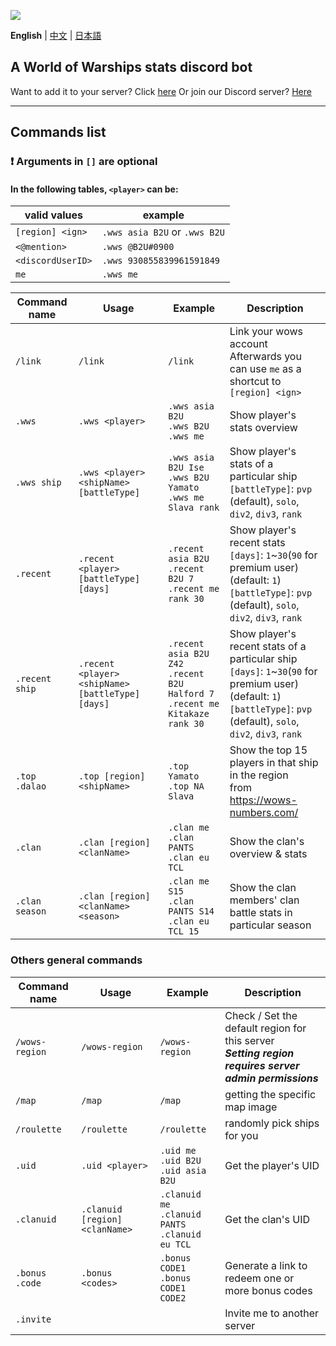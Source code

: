 ![](https://i.imgur.com/YT4ZlZc.png)

**English** | [中文](https://github.com/B-2U/ISAC---wws-stats-bot/blob/main/README_zh.md) | [日本語](https://github.com/B-2U/ISAC---wws-stats-bot/blob/main/README_ja.md)

## A World of Warships stats discord bot

Want to add it to your server? Click [here](https://discord.com/api/oauth2/authorize?client_id=961882964034203648&permissions=51264&scope=bot%20applications.commands)
Or join our Discord server? [Here](https://discord.gg/z6sV6kEZGV)

---

## Commands list

### **❗ Arguments in `[]` are optional**

#### In the following tables, `<player>` can be:  
  | valid values | example |  
  |-|-|
  | `[region] <ign>` | `.wws asia B2U` or `.wws B2U` |  
  | `<@mention>` | `.wws @B2U#0900` |  
  | `<discordUserID>` | `.wws 930855839961591849` |  
  | `me` | `.wws me` |


| Command name     | Usage                                        | Example                                                     | Description |
|------------------|----------------------------------------------|-------------------------------------------------------------|-------------|
| `/link`          | `/link` | `/link`      | Link your wows account<br>Afterwards you can use `me` as a shortcut to `[region] <ign>`  |
| `.wws`           | `.wws <player>`                        | `.wws asia B2U`<br>`.wws B2U`<br>`.wws me`                  | Show player's stats overview |
| `.wws ship`      | `.wws <player> <shipName> [battleType]`                 | `.wws asia B2U Ise`<br>`.wws B2U Yamato`<br>`.wws me Slava rank` | Show player's stats of a particular ship<br>`[battleType]`: `pvp` (default), `solo`, `div2`, `div3`, `rank`          |
| `.recent`        | `.recent <player> [battleType] [days]` | `.recent asia B2U`<br>`.recent B2U 7`<br>`.recent me rank 30`     | Show player's recent stats<br>`[days]`: `1`~`30`(`90` for premium user) (default: `1`)<br>`[battleType]`: `pvp` (default), `solo`, `div2`, `div3`, `rank`                    |
| `.recent ship` | `.recent <player> <shipName> [battleType] [days]` | `.recent asia B2U Z42`<br>`.recent B2U Halford 7`<br>`.recent me Kitakaze rank 30`     | Show player's recent stats of a particular ship<br>`[days]`: `1`~`30`(`90` for premium user) (default: `1`)<br>`[battleType]`: `pvp` (default), `solo`, `div2`, `div3`, `rank`                    |
| `.top`<br>`.dalao` | `.top [region] <shipName>` | `.top Yamato` <br> `.top NA Slava` | Show the top 15 players in that ship in the region <br> from https://wows-numbers.com/ |
| `.clan` | `.clan [region] <clanName>` | `.clan me` <br> `.clan PANTS` <br> `.clan eu TCL` | Show the clan's overview & stats |
| `.clan season` | `.clan [region] <clanName> <season>` | `.clan me S15` <br> `.clan PANTS S14` <br> `.clan eu TCL 15` | Show the clan members' clan battle stats in particular season |


### Others general commands
| Command name     | Usage       | Example        | Description |
|------------------|-------------|----------------|-------------|
| `/wows-region` | `/wows-region`| `/wows-region` | Check / Set the default region for this server <br> ***Setting region requires server admin permissions*** |
| `/map`         | `/map`        | `/map`         | getting the specific map image |
| `/roulette`    | `/roulette`   | `/roulette`    | randomly pick ships for you |
| `.uid`         |`.uid <player>`| `.uid me`<br>`.uid B2U`<br>`.uid asia B2U` | Get the player's UID |
| `.clanuid`     | `.clanuid [region] <clanName>` | `.clanuid me`<br>`.clanuid PANTS`<br>`.clanuid eu TCL` | Get the clan's UID |
| `.bonus`<br>`.code` | `.bonus <codes>` | `.bonus CODE1`<br>`.bonus CODE1 CODE2` | Generate a link to redeem one or more bonus codes |
| `.invite`  |  |  | Invite me to another server    |